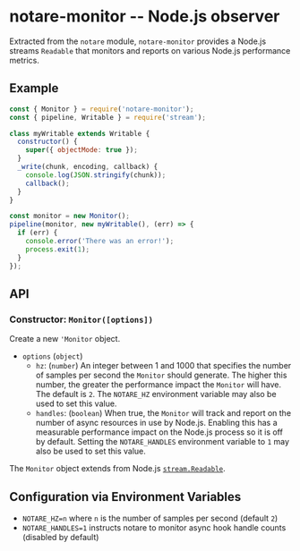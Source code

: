 # notare-monitor -- Node.js observer

Extracted from the `notare` module, `notare-monitor` provides
a Node.js streams `Readable` that monitors and reports on
various Node.js performance metrics.

## Example

```js
const { Monitor } = require('notare-monitor');
const { pipeline, Writable } = require('stream');

class myWritable extends Writable {
  constructor() {
    super({ objectMode: true });
  }
  _write(chunk, encoding, callback) {
    console.log(JSON.stringify(chunk));
    callback();
  }
}

const monitor = new Monitor();
pipeline(monitor, new myWritable(), (err) => {
  if (err) {
    console.error('There was an error!');
    process.exit(1);
  }
});
```

## API

### Constructor:  `Monitor([options])`

Create a new `'Monitor` object.

* `options` (`object`)
  * `hz`: (`number`) An integer between 1 and 1000 that specifies the number
    of samples per second the `Monitor` should generate. The higher this
    number, the greater the performance impact the `Monitor` will have.
    The default is `2`. The `NOTARE_HZ` environment variable may also be
    used to set this value.
  * `handles`: (`boolean`) When true, the `Monitor` will track and report
    on the number of async resources in use by Node.js. Enabling this has
    a measurable performance impact on the Node.js process so it is off
    by default. Setting the `NOTARE_HANDLES` environment variable to `1`
    may also be used to set this value.

The `Monitor` object extends from Node.js [`stream.Readable`][].

## Configuration via Environment Variables

* `NOTARE_HZ=n` where `n` is the number of samples per second (default `2`)
* `NOTARE_HANDLES=1` instructs notare to monitor async hook handle counts
  (disabled by default)

[`stream.Readable`]: https://nodejs.org/dist/latest-v14.x/docs/api/stream.html#stream_readable_streams
